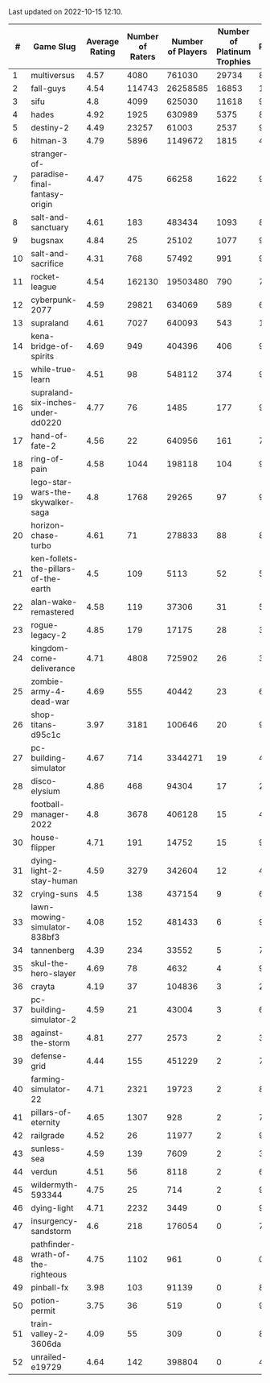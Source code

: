 Last updated on 2022-10-15 12:10.


|#|Game Slug|Average Rating|Number of Raters|Number of Players|Number of Platinum Trophies|Max Rarity (%)|
|---|---|---|---|---|---|---|
|1|multiversus|4.57|4080|761030|29734|80|
|2|fall-guys|4.54|114743|26258585|16853|1|
|3|sifu|4.8|4099|625030|11618|96|
|4|hades|4.92|1925|630989|5375|89|
|5|destiny-2|4.49|23257|61003|2537|97|
|6|hitman-3|4.79|5896|1149672|1815|48|
|7|stranger-of-paradise-final-fantasy-origin|4.47|475|66258|1622|98|
|8|salt-and-sanctuary|4.61|183|483434|1093|83|
|9|bugsnax|4.84|25|25102|1077|97|
|10|salt-and-sacrifice|4.31|768|57492|991|91|
|11|rocket-league|4.54|162130|19503480|790|74|
|12|cyberpunk-2077|4.59|29821|634069|589|61|
|13|supraland|4.61|7027|640093|543|100|
|14|kena-bridge-of-spirits|4.69|949|404396|406|94|
|15|while-true-learn|4.51|98|548112|374|93|
|16|supraland-six-inches-under-dd0220|4.77|76|1485|177|99|
|17|hand-of-fate-2|4.56|22|640956|161|72|
|18|ring-of-pain|4.58|1044|198118|104|97|
|19|lego-star-wars-the-skywalker-saga|4.8|1768|29265|97|98|
|20|horizon-chase-turbo|4.61|71|278833|88|83|
|21|ken-follets-the-pillars-of-the-earth|4.5|109|5113|52|55|
|22|alan-wake-remastered|4.58|119|37306|31|5|
|23|rogue-legacy-2|4.85|179|17175|28|36|
|24|kingdom-come-deliverance|4.71|4808|725902|26|30|
|25|zombie-army-4-dead-war|4.69|555|40442|23|66|
|26|shop-titans-d95c1c|3.97|3181|100646|20|98|
|27|pc-building-simulator|4.67|714|3344271|19|47|
|28|disco-elysium|4.86|468|94304|17|28|
|29|football-manager-2022|4.8|3678|406128|15|48|
|30|house-flipper|4.71|191|14752|15|93|
|31|dying-light-2-stay-human|4.59|3279|342604|12|47|
|32|crying-suns|4.5|138|437154|9|65|
|33|lawn-mowing-simulator-838bf3|4.08|152|481433|6|90|
|34|tannenberg|4.39|234|33552|5|79|
|35|skul-the-hero-slayer|4.69|78|4632|4|96|
|36|crayta|4.19|37|104836|3|23|
|37|pc-building-simulator-2|4.59|21|43004|3|64|
|38|against-the-storm|4.81|277|2573|2|35|
|39|defense-grid|4.44|155|451229|2|79|
|40|farming-simulator-22|4.71|2321|19723|2|83|
|41|pillars-of-eternity|4.65|1307|928|2|79|
|42|railgrade|4.52|26|11977|2|98|
|43|sunless-sea|4.59|139|7609|2|38|
|44|verdun|4.51|56|8118|2|68|
|45|wildermyth-593344|4.75|25|714|2|90|
|46|dying-light|4.71|2232|3449|0|98|
|47|insurgency-sandstorm|4.6|218|176054|0|7|
|48|pathfinder-wrath-of-the-righteous|4.75|1102|961|0|0.1|
|49|pinball-fx|3.98|103|91139|0|86|
|50|potion-permit|3.75|36|519|0|97|
|51|train-valley-2-3606da|4.09|55|309|0|88|
|52|unrailed-e19729|4.64|142|398804|0|40|
